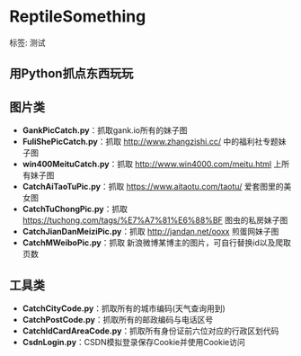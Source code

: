 # ReptileSomething

标签: 测试

## 用Python抓点东西玩玩

## 图片类

- **GankPicCatch.py**：抓取gank.io所有的妹子图
- **FuliShePicCatch.py**：抓取 http://www.zhangzishi.cc/ 中的福利社专题妹子图
- **win400MeituCatch.py**：抓取 http://www.win4000.com/meitu.html 上所有妹子图
- **CatchAiTaoTuPic.py**：抓取 https://www.aitaotu.com/taotu/ 爱套图里的美女图
- **CatchTuChongPic.py**：抓取 https://tuchong.com/tags/%E7%A7%81%E6%88%BF 图虫的私房妹子图
- **CatchJianDanMeiziPic.py**：抓取 http://jandan.net/ooxx 煎蛋网妹子图
- **CatchMWeiboPic.py**：抓取 新浪微博某博主的图片，可自行替换id以及爬取页数

## 工具类

- **CatchCityCode.py**：抓取所有的城市编码(天气查询用到)
- **CatchPostCode.py**：抓取所有的邮政编码与电话区号
- **CatchIdCardAreaCode.py**：抓取所有身份证前六位对应的行政区划代码
- **CsdnLogin.py**：CSDN模拟登录保存Cookie并使用Cookie访问